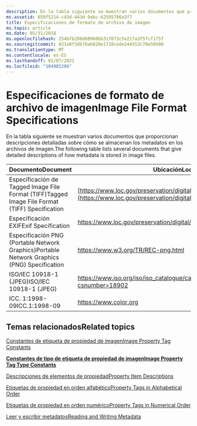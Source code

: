 ```yaml
---
description: En la tabla siguiente se muestran varios documentos que proporcionan descripciones detalladas sobre cómo se almacenan los metadatos en los archivos de imagen.
ms.assetid: 659f5214-c43d-443d-9abc-62595766a3f7
title: Especificaciones de formato de archivo de imagen
ms.topic: article
ms.date: 05/31/2018
ms.openlocfilehash: 254bfb208d08968bb31f073c5e21fa3f5fcf175f
ms.sourcegitcommit: 831e8f3db78ab820e1710cede244553c70e50500
ms.translationtype: MT
ms.contentlocale: es-ES
ms.lasthandoff: 01/07/2021
ms.locfileid: "104985206"
---
```

# <a name="image-file-format-specifications"></a><span data-ttu-id="4458b-103">Especificaciones de formato de archivo de imagen</span><span class="sxs-lookup"><span data-stu-id="4458b-103">Image File Format Specifications</span></span>

<span data-ttu-id="4458b-104">En la tabla siguiente se muestran varios documentos que proporcionan descripciones detalladas sobre cómo se almacenan los metadatos en los archivos de imagen.</span><span class="sxs-lookup"><span data-stu-id="4458b-104">The following table lists several documents that give detailed descriptions of how metadata is stored in image files.</span></span>



| <span data-ttu-id="4458b-105">Documento</span><span class="sxs-lookup"><span data-stu-id="4458b-105">Document</span></span>                                      | <span data-ttu-id="4458b-106">Ubicación</span><span class="sxs-lookup"><span data-stu-id="4458b-106">Location</span></span>                                                                                                        |
|-----------------------------------------------|-----------------------------------------------------------------------------------------------------------------|
| <span data-ttu-id="4458b-107">Especificación de Tagged Image File Format (TIFF)</span><span class="sxs-lookup"><span data-stu-id="4458b-107">Tagged Image File Format (TIFF) Specification</span></span> | [https://www.loc.gov/preservation/digital/formats/fdd/fdd000022.shtml](https://www.loc.gov/preservation/digital/formats/fdd/fdd000022.shtml) |
| <span data-ttu-id="4458b-108">Especificación EXIF</span><span class="sxs-lookup"><span data-stu-id="4458b-108">Exif Specification</span></span>                            | <https://www.loc.gov/preservation/digital/formats/fdd/fdd000146.shtml>                                                                       |
| <span data-ttu-id="4458b-109">Especificación PNG (Portable Network Graphics)</span><span class="sxs-lookup"><span data-stu-id="4458b-109">Portable Network Graphics (PNG) Specification</span></span> | <https://www.w3.org/TR/REC-png.html>                                                                             |
| <span data-ttu-id="4458b-110">ISO/IEC 10918-1 (JPEG)</span><span class="sxs-lookup"><span data-stu-id="4458b-110">ISO/IEC 10918-1 (JPEG)</span></span>                        | <https://www.iso.org/iso/iso_catalogue/catalogue_tc/catalogue_detail.htm?csnumber=18902>                         |
| <span data-ttu-id="4458b-111">ICC. 1:1998-09</span><span class="sxs-lookup"><span data-stu-id="4458b-111">ICC.1:1998-09</span></span>                                 | <https://www.color.org>                                                                                          |



 

## <a name="related-topics"></a><span data-ttu-id="4458b-112">Temas relacionados</span><span class="sxs-lookup"><span data-stu-id="4458b-112">Related topics</span></span>

<dl> <dt>

[<span data-ttu-id="4458b-113">Constantes de etiqueta de propiedad de imagen</span><span class="sxs-lookup"><span data-stu-id="4458b-113">Image Property Tag Constants</span></span>](-gdiplus-constant-image-property-tag-constants.md)
</dt> <dt>

[<span data-ttu-id="4458b-114">**Constantes de tipo de etiqueta de propiedad de imagen**</span><span class="sxs-lookup"><span data-stu-id="4458b-114">**Image Property Tag Type Constants**</span></span>](-gdiplus-constant-image-property-tag-type-constants.md)
</dt> <dt>

[<span data-ttu-id="4458b-115">Descripciones de elementos de propiedad</span><span class="sxs-lookup"><span data-stu-id="4458b-115">Property Item Descriptions</span></span>](-gdiplus-constant-property-item-descriptions.md)
</dt> <dt>

[<span data-ttu-id="4458b-116">Etiquetas de propiedad en orden alfabético</span><span class="sxs-lookup"><span data-stu-id="4458b-116">Property Tags in Alphabetical Order</span></span>](-gdiplus-constant-property-tags-in-alphabetical-order.md)
</dt> <dt>

[<span data-ttu-id="4458b-117">Etiquetas de propiedad en orden numérico</span><span class="sxs-lookup"><span data-stu-id="4458b-117">Property Tags in Numerical Order</span></span>](-gdiplus-constant-property-tags-in-numerical-order.md)
</dt> <dt>

[<span data-ttu-id="4458b-118">Leer y escribir metadatos</span><span class="sxs-lookup"><span data-stu-id="4458b-118">Reading and Writing Metadata</span></span>](-gdiplus-reading-and-writing-metadata-use.md)
</dt> </dl>

 

 



